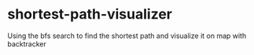 # shortest-path-visualizer
Using the bfs search to find the shortest path and visualize it on map with backtracker
